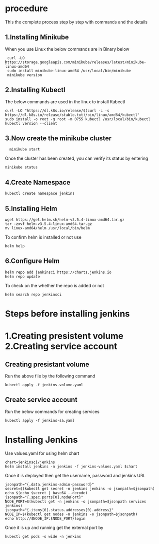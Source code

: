 # procedure

This the complete process step by step with commands and the details

<h2> 1.Installing Minikube </h2>
When you use Linux the below commands are in Binary below

```
 curl -LO https://storage.googleapis.com/minikube/releases/latest/minikube-linux-amd64
 sudo install minikube-linux-amd64 /usr/local/bin/minikube
 minikube version
```

<h2>2.Installing Kubectl</h2>
The below commands are used in the linux to install Kubectl

```
curl -LO "https://dl.k8s.io/release/$(curl -L -s https://dl.k8s.io/release/stable.txt)/bin/linux/amd64/kubectl"
sudo install -o root -g root -m 0755 kubectl /usr/local/bin/kubectl
kubectl version --client
```

<h2>3.Now create the minikube cluster</h2>

```
  minikube start
```

Once the cluster has been created, you can verify its status by entering

```
minikube status
```

<h2>4.Create Namespace</h2>

```
kubectl create namespace jenkins
```

<h2>5.Installing Helm</h2>

```
wget https://get.helm.sh/helm-v3.5.4-linux-amd64.tar.gz
tar -zxvf helm-v3.5.4-linux-amd64.tar.gz
mv linux-amd64/helm /usr/local/bin/helm
```

To confirm helm is installed or not use 

```
helm help
```

<h2>6.Configure Helm</h2>

```
helm repo add jenkinsci https://charts.jenkins.io
helm repo update
```

To check on the whether the repo is added or not 

```
helm search repo jenkinsci
```

<h1> Steps before installing jenkins <h1>
  1.Creating presistent volume
  2.Creating service account
  
  <h2>Creating presistant volume</h2>
  Run the above file by the following command
  
  ```
  kubectl apply -f jenkins-volume.yaml
  ```
  
  <h2>Create service account</h2>
  Run the below commands for creating services
  
  ```
  kubectl apply -f jenkins-sa.yaml
  ```

<h1>Installing Jenkins</h1>
Use values.yaml for using helm chart

```
chart=jenkinsci/jenkins
helm install jenkins -n jenkins -f jenkins-values.yaml $chart
```

Once it is deployed then get the username, password and jenkins URL

```
jsonpath="{.data.jenkins-admin-password}"
secret=$(kubectl get secret -n jenkins jenkins -o jsonpath=$jsonpath)
echo $(echo $secret | base64 --decode)
jsonpath="{.spec.ports[0].nodePort}"
NODE_PORT=$(kubectl get -n jenkins -o jsonpath=$jsonpath services jenkins)
jsonpath="{.items[0].status.addresses[0].address}"
NODE_IP=$(kubectl get nodes -n jenkins -o jsonpath=$jsonpath)
echo http://$NODE_IP:$NODE_PORT/login
```

Once it is up and running get the external port by

```
kubectl get pods -o wide -n jenkins
```
